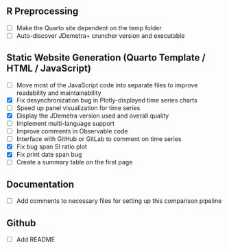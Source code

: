 ## R Preprocessing
- [ ] Make the Quarto site dependent on the temp folder
- [ ] Auto-discover JDemetra+ cruncher version and executable

## Static Website Generation (Quarto Template / HTML / JavaScript)
- [ ] Move most of the JavaScript code into separate files to improve readability and maintainability
- [x] Fix desynchronization bug in Plotly-displayed time series charts
- [ ] Speed up panel visualization for time series
- [x] Display the JDemetra version used and overall quality
- [ ] Implement multi-language support
- [ ] Improve comments in Observable code
- [ ] Interface with GitHub or GitLab to comment on time series
- [x] Fix bug span SI ratio plot
- [x] Fix print date span bug
- [ ] Create a summary table on the first page

## Documentation
- [ ] Add comments to necessary files for setting up this comparison pipeline

## Github
- [ ] Add README

